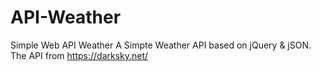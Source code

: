 # API-Weather
Simple Web API Weather
A Simpte Weather API based on jQuery & jSON.
The API from https://darksky.net/
